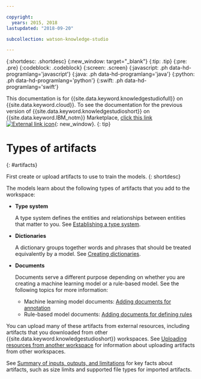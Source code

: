 ```yaml
---

copyright:
  years: 2015, 2018
lastupdated: "2018-09-20"

subcollection: watson-knowledge-studio

---
```


{:shortdesc: .shortdesc}
{:new_window: target="_blank"}
{:tip: .tip}
{:pre: .pre}
{:codeblock: .codeblock}
{:screen: .screen}
{:javascript: .ph data-hd-programlang='javascript'}
{:java: .ph data-hd-programlang='java'}
{:python: .ph data-hd-programlang='python'}
{:swift: .ph data-hd-programlang='swift'}

This documentation is for {{site.data.keyword.knowledgestudiofull}} on {{site.data.keyword.cloud}}. To see the documentation for the previous version of {{site.data.keyword.knowledgestudioshort}} on {{site.data.keyword.IBM_notm}} Marketplace, [click this link ![External link icon](../../icons/launch-glyph.svg "External link icon")](https://{DomainName}/docs/services/knowledge-studio?topic=knowledge-studio-artifacts){: new_window}.
{: tip}

# Types of artifacts
{: #artifacts}

First create or upload artifacts to use to train the models.
{: shortdesc}

The models learn about the following types of artifacts that you add to the workspace:

- **Type system**

    A type system defines the entities and relationships between entities that matter to you. See [Establishing a type system](/docs/services/watson-knowledge-studio?topic=watson-knowledge-studio-typesystem).

- **Dictionaries**

    A dictionary groups together words and phrases that should be treated equivalently by a model. See [Creating dictionaries](/docs/services/watson-knowledge-studio?topic=watson-knowledge-studio-dictionaries).

- **Documents**

    Documents serve a different purpose depending on whether you are creating a machine learning model or a rule-based model. See the following topics for more information:
    - Machine learning model documents: [Adding documents for annotation](/docs/services/watson-knowledge-studio?topic=watson-knowledge-studio-documents-for-annotation)
    - Rule-based model documents: [Adding documents for defining rules](/docs/services/watson-knowledge-studio?topic=watson-knowledge-studio-wks_rule_anno_add)

You can upload many of these artifacts from external resources, including artifacts that you downloaded from other {{site.data.keyword.knowledgestudioshort}} workspaces. See [Uploading resources from another workspace](/docs/services/watson-knowledge-studio?topic=watson-knowledge-studio-exportimport) for information about uploading artifacts from other workspaces.

See [Summary of inputs, outputs, and limitations](/docs/services/watson-knowledge-studio?topic=watson-knowledge-studio-create-project#wks_formats) for key facts about artifacts, such as size limits and supported file types for imported artifacts.

